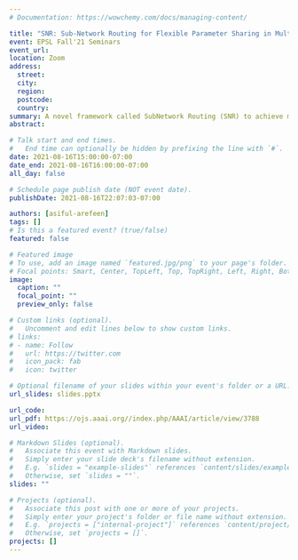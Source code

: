 ```yaml
---
# Documentation: https://wowchemy.com/docs/managing-content/

title: "SNR: Sub-Network Routing for Flexible Parameter Sharing in Multi-Task Learning"
event: EPSL Fall'21 Seminars
event_url:
location: Zoom
address:
  street:
  city:
  region:
  postcode:
  country:
summary: A novel framework called SubNetwork Routing (SNR) to achieve more flexible parameter sharing while maintaining the computational advantage of the classic multi-task neural-network model.
abstract:

# Talk start and end times.
#   End time can optionally be hidden by prefixing the line with `#`.
date: 2021-08-16T15:00:00-07:00
date_end: 2021-08-16T16:00:00-07:00
all_day: false

# Schedule page publish date (NOT event date).
publishDate: 2021-08-16T22:07:03-07:00

authors: [asiful-arefeen]
tags: []
# Is this a featured event? (true/false)
featured: false

# Featured image
# To use, add an image named `featured.jpg/png` to your page's folder. 
# Focal points: Smart, Center, TopLeft, Top, TopRight, Left, Right, BottomLeft, Bottom, BottomRight.
image:
  caption: ""
  focal_point: ""
  preview_only: false

# Custom links (optional).
#   Uncomment and edit lines below to show custom links.
# links:
# - name: Follow
#   url: https://twitter.com
#   icon_pack: fab
#   icon: twitter

# Optional filename of your slides within your event's folder or a URL.
url_slides: slides.pptx

url_code:
url_pdf: https://ojs.aaai.org//index.php/AAAI/article/view/3788
url_video:

# Markdown Slides (optional).
#   Associate this event with Markdown slides.
#   Simply enter your slide deck's filename without extension.
#   E.g. `slides = "example-slides"` references `content/slides/example-slides.md`.
#   Otherwise, set `slides = ""`.
slides: ""

# Projects (optional).
#   Associate this post with one or more of your projects.
#   Simply enter your project's folder or file name without extension.
#   E.g. `projects = ["internal-project"]` references `content/project/deep-learning/index.md`.
#   Otherwise, set `projects = []`.
projects: []
---
```

